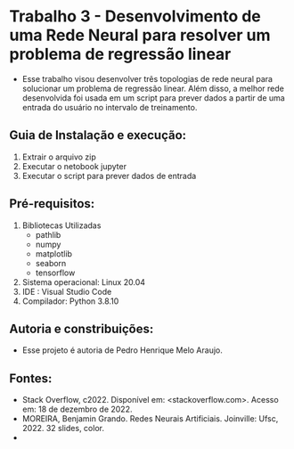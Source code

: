 # Trabalho 3 - Desenvolvimento de uma Rede Neural para resolver um problema de regressão linear
- Esse trabalho visou desenvolver três topologias de rede neural para solucionar um problema de regressão linear. Além disso, a melhor rede desenvolvida foi usada em um script para prever dados a partir de uma entrada do usuário no intervalo de treinamento.

## Guia de Instalação e execução:
1. Extrair o arquivo zip
2. Executar o netobook jupyter
3. Executar o script para prever dados de entrada

## Pré-requisitos: 
1. Bibliotecas Utilizadas
	- pathlib
	- numpy
	- matplotlib
	- seaborn
	- tensorflow
2. Sistema operacional: Linux 20.04
3. IDE : Visual Studio Code
4. Compilador: Python 3.8.10
	
## Autoria e constribuições:
- Esse projeto é autoria de Pedro Henrique Melo Araujo.
	
## Fontes:
- Stack Overflow, c2022. Disponível em: <stackoverflow.com>. Acesso em: 18 de dezembro de 2022.
- MOREIRA, Benjamin Grando. Redes Neurais Artificiais. Joinville: Ufsc, 2022. 32 slides, color.
- 

